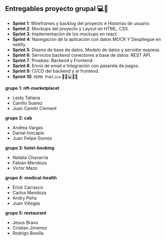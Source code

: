 ## Entregables proyecto grupal 💻🤝

- **Sprint 1**: Wireframes y backlog del proyecto e Historias de usuario.
- **Sprint 2**: Mockups del proyecto y Layout en HTML, CSS.
- **Sprint 3**: Implementación de los mockups en react.
- **Sprint 4**: Navegacion de la aplicación con datos MOCK Y Despliegue en netlify.
- **Sprint 5**: Diseno de base de datos, Modelo de datos y servidor express.
- **Sprint 6**: Servicios backend conectores a base de datos: REST API.
- **Sprint 7**: Pruebas: Backend y Frontend.
- **Sprint 8**: Envio de email e Integración con pasarela de pagos.
- **Sprint 9**: CI/CD del backend y el frontend.
- **Sprint 10**: `DEMO Publico` 🎊🎉💻🎊🎉

**grupo 1: nft-marketplacet**

- Leidy Tatiana
- Camilo Suarez
- Juan Camilo Clement

**grupo 2: cab**

- Andrea Vargas
- Daniel hincapie
- Juan Felipe Gomez

**grupo 3: hotel-booking**

- Natalia Chavarria
- Fabian Mendoza
- Victor Mazo

**grupo 4: medical-health**

- Erick Carrasco
- Carlos Mendoza
- Andry Peña
- Juan Villegas

**grupo 5: restaurant**

- Jesus Bravo
- Cristian Jimenez
- Rodrigo Bonilla
